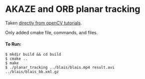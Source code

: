 AKAZE and ORB planar tracking
=====

Taken [directly from openCV tutorials](http://docs.opencv.org/3.0-beta/doc/tutorials/features2d/akaze_tracking/akaze_tracking.html).

Only added cmake file, commands, and files.

#### To Run:

	$ mkdir build && cd build
	$ cmake ..
	$ make
	$ ./planar_tracking ../blais/blais.mp4 result.avi ../blais/blais_bb.xml.gz